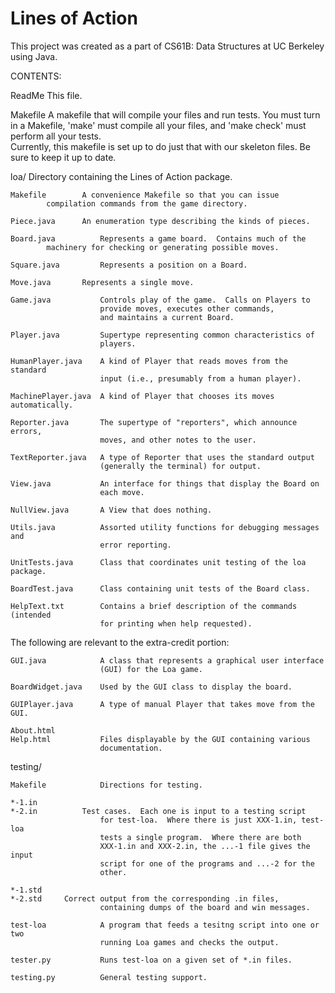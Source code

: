 # Lines of Action
This project was created as a part of CS61B: Data Structures at UC Berkeley using Java.

CONTENTS:

ReadMe			This file.
	
Makefile		A makefile that will compile your
			files and run tests.  You must turn in a Makefile,
			'make' must compile all your files, and 
			'make check' must perform all your tests.  
			Currently, this makefile is set up to do just 
			that with our skeleton files.  Be sure to keep 
			it up to date.

loa/			Directory containing the Lines of Action package.

    Makefile		A convenience Makefile so that you can issue 
			compilation commands from the game directory.

    Piece.java	 	An enumeration type describing the kinds of pieces.

    Board.java	        Represents a game board.  Contains much of the
			machinery for checking or generating possible moves.

    Square.java         Represents a position on a Board.

    Move.java		Represents a single move.

    Game.java           Controls play of the game.  Calls on Players to
                        provide moves, executes other commands,
                        and maintains a current Board.

    Player.java         Supertype representing common characteristics of
                        players.

    HumanPlayer.java	A kind of Player that reads moves from the standard
                        input (i.e., presumably from a human player).

    MachinePlayer.java  A kind of Player that chooses its moves automatically.

    Reporter.java       The supertype of "reporters", which announce errors,
                        moves, and other notes to the user.

    TextReporter.java   A type of Reporter that uses the standard output
                        (generally the terminal) for output.

    View.java           An interface for things that display the Board on
                        each move.

    NullView.java       A View that does nothing.

    Utils.java          Assorted utility functions for debugging messages and
                        error reporting.

    UnitTests.java      Class that coordinates unit testing of the loa package.

    BoardTest.java      Class containing unit tests of the Board class.

    HelpText.txt        Contains a brief description of the commands (intended
                        for printing when help requested).

The following are relevant to the extra-credit portion:

    GUI.java            A class that represents a graphical user interface
                        (GUI) for the Loa game.

    BoardWidget.java    Used by the GUI class to display the board.

    GUIPlayer.java      A type of manual Player that takes move from the GUI.

    About.html           
    Help.html           Files displayable by the GUI containing various
                        documentation.

testing/

    Makefile            Directions for testing.

    *-1.in
    *-2.in	        Test cases.  Each one is input to a testing script
                        for test-loa.  Where there is just XXX-1.in, test-loa
                        tests a single program.  Where there are both
                        XXX-1.in and XXX-2.in, the ...-1 file gives the input
                        script for one of the programs and ...-2 for the
                        other.

    *-1.std
    *-2.std		Correct output from the corresponding .in files,
                        containing dumps of the board and win messages.

    test-loa            A program that feeds a tesitng script into one or two
                        running Loa games and checks the output.

    tester.py           Runs test-loa on a given set of *.in files.

    testing.py          General testing support.
